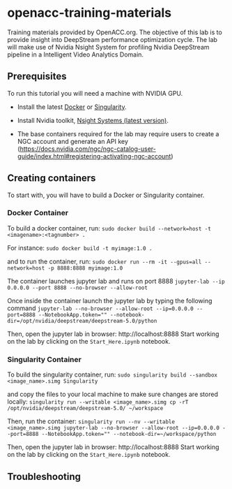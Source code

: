 
# openacc-training-materials
Training materials provided by OpenACC.org. The objective of this lab is to provide insight into DeepStream performance optimization cycle. The lab will make use of Nvidia Nsight System for profiling Nvidia DeepStream pipeline in a Intelligent Video Analytics Domain.  

## Prerequisites
To run this tutorial you will need a machine with NVIDIA GPU.

- Install the latest [Docker](https://docs.nvidia.com/datacenter/cloud-native/container-toolkit/install-guide.html#docker) or [Singularity](https://sylabs.io/docs/).

- Install Nvidia toolkit, [Nsight Systems (latest version)](https://developer.nvidia.com/nsight-systems).

- The base containers required for the lab may require users to create a NGC account and generate an API key (https://docs.nvidia.com/ngc/ngc-catalog-user-guide/index.html#registering-activating-ngc-account)

## Creating containers
To start with, you will have to build a Docker or Singularity container.

### Docker Container
To build a docker container, run:
`sudo docker build --network=host -t <imagename>:<tagnumber> .`

For instance:
`sudo docker build -t myimage:1.0 .`

and to run the container, run:
`sudo docker run --rm -it --gpus=all --network=host -p 8888:8888 myimage:1.0`

The container launches jupyter lab and runs on port 8888
`jupyter-lab --ip 0.0.0.0 --port 8888 --no-browser --allow-root`

Once inside the container launch the jupyter lab by typing the following command
`jupyter-lab --no-browser --allow-root --ip=0.0.0.0 --port=8888 --NotebookApp.token="" --notebook-dir=/opt/nvidia/deepstream/deepstream-5.0/python`

Then, open the jupyter lab in browser: http://localhost:8888
Start working on the lab by clicking on the `Start_Here.ipynb` notebook.

### Singularity Container

To build the singularity container, run:
`sudo singularity build --sandbox <image_name>.simg Singularity`

and copy the files to your local machine to make sure changes are stored locally:
`singularity run --writable <image_name>.simg cp -rT /opt/nvidia/deepstream/deepstream-5.0/ ~/workspace`


Then, run the container:
`singularity run --nv --writable <image_name>.simg jupyter-lab --no-browser --allow-root --ip=0.0.0.0 --port=8888 --NotebookApp.token="" --notebook-dir=~/workspace/python`

Then, open the jupyter lab in browser: http://localhost:8888
Start working on the lab by clicking on the `Start_Here.ipynb` notebook.

## Troubleshooting

